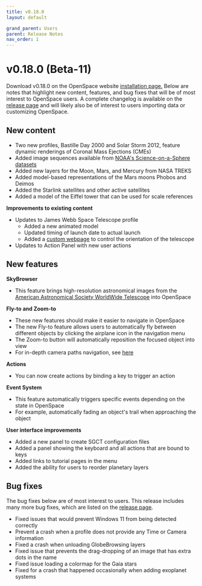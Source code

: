 ```yaml
---
title: v0.18.0
layout: default

grand_parent: Users
parent: Release Notes
nav_order: 1
---
```


# v0.18.0 (Beta-11)

Download v0.18.0 on the OpenSpace website [installation page.](https://openspaceproject.com/version-0180) Below are notes that highlight new content, features, and bug fixes that will be of most interest to OpenSpace users. A complete changelog is available on the [release page](/docs/general/releases.html#beta-11) and will likely also be of interest to users importing data or customizing OpenSpace.


## New content

  - Two new profiles, Bastille Day 2000 and Solar Storm 2012, feature dynamic renderings of Coronal Mass Ejections (CMEs) 
  - Added image sequences available from [NOAA's Science-on-a-Sphere datasets](https://sos.noaa.gov/catalog/datasets/) 
  - Added new layers for the Moon, Mars, and Mercury from NASA TREKS
  - Added model-based representations of the Mars moons Phobos and Deimos
  - Added the Starlink satellites and other active satellites
  - Added a model of the Eiffel tower that can be used for scale references 

  
 **Improvements to existing content**
 
 - Updates to James Webb Space Telescope profile 
   - Added a new animated model
   - Updated timing of launch date to actual launch
   - Added a [custom webpage](http://ui.openspaceproject.com/jwst_scripts/index.html) to control the orientation of the telescope
 - Updates to Action Panel with new user actions
 
## New features
 
 **SkyBrowser**
 - This feature brings high-resolution astronomical images from the [American Astronomical Society WorldWide Telescope](https://worldwidetelescope.org/) into OpenSpace
  
 **Fly-to and Zoom-to** 
 - These new features should make it easier to navigate in OpenSpace
 - The new Fly-to feature allows users to automatically fly between different objects by clicking the airplane icon in the navigation menu
 - The Zoom-to button will automatically reposition the focused object into view
 - For in-depth camera paths navigation, see [here](http://wiki.openspaceproject.com/docs/users/navigation/camera-paths.html)
 
 **Actions** 
 - You can now create actions by binding a key to trigger an action
 
 **Event System** 
 - This feature automatically triggers specific events depending on the state in OpenSpace
  - For example, automatically fading an object's trail when approaching the object
 
 **User interface improvements**
 - Added a new panel to create SGCT configuration files
 - Added a panel showing the keyboard and all actions that are bound to keys
 - Added links to tutorial pages in the menu
 - Added the ability for users to reorder planetary layers
 
 
## Bug fixes
 
 The bug fixes below are of most interest to users. This release includes many more bug fixes, which are listed on the [release page](http://wiki.openspaceproject.com/docs/general/releases.html#beta-11).
 
 - Fixed issues that would prevent Windows 11 from being detected correctly
 - Prevent a crash when a profile does not provide any Time or Camera information
 - Fixed a crash when unloading GlobeBrowsing layers
 - Fixed issue that prevents the drag-dropping of an image that has extra dots in the name
 - Fixed issue loading a colormap for the Gaia stars
 - Fixed for a crash that happened occasionally when adding exoplanet systems
 
 

 
